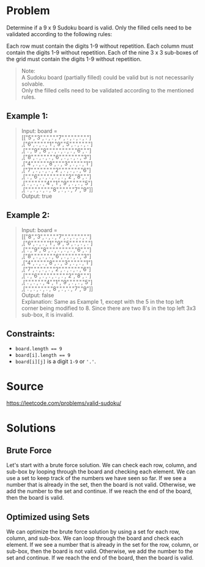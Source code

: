 # Problem

Determine if a 9 x 9 Sudoku board is valid. Only the filled cells need to be validated according to the following rules:

Each row must contain the digits 1-9 without repetition.
Each column must contain the digits 1-9 without repetition.
Each of the nine 3 x 3 sub-boxes of the grid must contain the digits 1-9 without repetition.

>Note:\
>A Sudoku board (partially filled) could be valid but is not necessarily solvable.\
>Only the filled cells need to be validated according to the mentioned rules.

## Example 1:

> Input: board = \
> [["5","3",".",".","7",".",".",".","."]\
> ,["6",".",".","1","9","5",".",".","."]\
> ,[".","9","8",".",".",".",".","6","."]\
> ,["8",".",".",".","6",".",".",".","3"]\
> ,["4",".",".","8",".","3",".",".","1"]\
> ,["7",".",".",".","2",".",".",".","6"]\
> ,[".","6",".",".",".",".","2","8","."]\
> ,[".",".",".","4","1","9",".",".","5"]\
> ,[".",".",".",".","8",".",".","7","9"]]\
> Output: true

## Example 2:

> Input: board = \
> [["8","3",".",".","7",".",".",".","."]\
> ,["6",".",".","1","9","5",".",".","."]\
> ,[".","9","8",".",".",".",".","6","."]\
> ,["8",".",".",".","6",".",".",".","3"]\
> ,["4",".",".","8",".","3",".",".","1"]\
> ,["7",".",".",".","2",".",".",".","6"]\
> ,[".","6",".",".",".",".","2","8","."]\
> ,[".",".",".","4","1","9",".",".","5"]\
> ,[".",".",".",".","8",".",".","7","9"]]\
> Output: false\
> Explanation: Same as Example 1, except with the 5 in the top left corner being modified to 8. Since there are two 8's in the top left 3x3 sub-box, it is invalid.

## Constraints:

- `board.length == 9`
- `board[i].length == 9`
- `board[i][j]` is a digit `1-9` or `'.'`.

# Source

https://leetcode.com/problems/valid-sudoku/

# Solutions

## Brute Force

Let's start with a brute force solution. We can check each row, column, and sub-box by looping through the board and checking each element. We can use a set to keep track of the numbers we have seen so far. If we see a number that is already in the set, then the board is not valid. Otherwise, we add the number to the set and continue. If we reach the end of the board, then the board is valid.

## Optimized using Sets

We can optimize the brute force solution by using a set for each row, column, and sub-box. We can loop through the board and check each element. If we see a number that is already in the set for the row, column, or sub-box, then the board is not valid. Otherwise, we add the number to the set and continue. If we reach the end of the board, then the board is valid.
